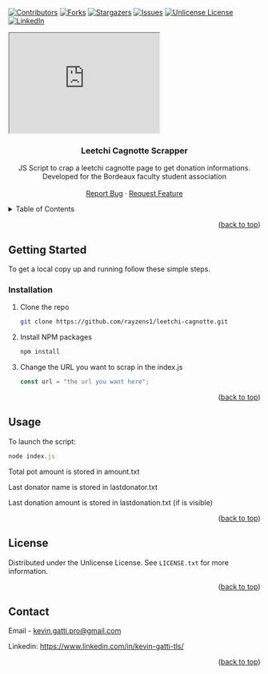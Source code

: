 <a id="readme-top"></a>



<!-- PROJECT SHIELDS -->
<!--
*** I'm using markdown "reference style" links for readability.
*** Reference links are enclosed in brackets [ ] instead of parentheses ( ).
*** See the bottom of this document for the declaration of the reference variables
*** for contributors-url, forks-url, etc. This is an optional, concise syntax you may use.
*** https://www.markdownguide.org/basic-syntax/#reference-style-links
-->
[![Contributors][contributors-shield]][contributors-url]
[![Forks][forks-shield]][forks-url]
[![Stargazers][stars-shield]][stars-url]
[![Issues][issues-shield]][issues-url]
[![Unlicense License][license-shield]][license-url]
[![LinkedIn][linkedin-shield]][linkedin-url]

<iframe
  id="inlineFrameExample"
  title="Inline Frame Example"
  width="300"
  height="200"
  src="https://www.openstreetmap.org/export/embed.html?bbox=-0.004017949104309083%2C51.47612752641776%2C0.00030577182769775396%2C51.478569861898606&amp;layer=mapnik">
</iframe>

<!-- PROJECT LOGO -->
<br />
<div align="center">

  <h3 align="center">Leetchi Cagnotte Scrapper</h3>

  <p align="center">
    JS Script to crap a leetchi cagnotte page to get donation informations.
    <br/>Developed for the Bordeaux faculty student association
    <br />
    <br />
    <a href="https://github.com/othneildrew/Best-README-Template/issues/new?labels=bug&template=bug-report---.md">Report Bug</a>
    &middot;
    <a href="https://github.com/othneildrew/Best-README-Template/issues/new?labels=enhancement&template=feature-request---.md">Request Feature</a>
  </p>
</div>



<!-- TABLE OF CONTENTS -->
<details>
  <summary>Table of Contents</summary>
  <ol>
    <li>
      <a href="#getting-started">Getting Started</a>
      <ul>
        <li><a href="#prerequisites">Prerequisites</a></li>
        <li><a href="#installation">Installation</a></li>
      </ul>
    </li>
    <li><a href="#usage">Usage</a></li>
    <li><a href="#license">License</a></li>
    <li><a href="#contact">Contact</a></li>
  </ol>
</details>

<p align="right">(<a href="#readme-top">back to top</a>)</p>

<!-- GETTING STARTED -->
## Getting Started

To get a local copy up and running follow these simple steps.

### Installation

1. Clone the repo
   ```sh
   git clone https://github.com/rayzens1/leetchi-cagnotte.git
   ```
2. Install NPM packages
   ```sh
   npm install
   ```
3. Change the URL you want to scrap in the index.js
   ```js
   const url = "the url you want here";
   ```

<p align="right">(<a href="#readme-top">back to top</a>)</p>



<!-- USAGE EXAMPLES -->
## Usage

To launch the script:
   ```js
   node index.js
   ```
Total pot amount is stored in amount.txt

Last donator name is stored in lastdonator.txt

Last donation amount is stored in lastdonation.txt (if is visible)

<p align="right">(<a href="#readme-top">back to top</a>)</p>

<!-- LICENSE -->
## License

Distributed under the Unlicense License. See `LICENSE.txt` for more information.

<p align="right">(<a href="#readme-top">back to top</a>)</p>

<!-- CONTACT -->
## Contact

Email - kevin.gatti.pro@gmail.com

Linkedin: https://www.linkedin.com/in/kevin-gatti-tls/

<p align="right">(<a href="#readme-top">back to top</a>)</p>


<!-- MARKDOWN LINKS & IMAGES -->
<!-- https://www.markdownguide.org/basic-syntax/#reference-style-links -->
[contributors-shield]: https://img.shields.io/github/contributors/rayzens1/leetchi-cagnotte.svg?style=for-the-badge
[contributors-url]: https://github.com/rayzens1/leetchi-cagnotte/graphs/contributors
[forks-shield]: https://img.shields.io/github/forks/rayzens1/leetchi-cagnotte.svg?style=for-the-badge
[forks-url]: https://github.com/rayzens1/leetchi-cagnotte/network/members
[stars-shield]: https://img.shields.io/github/stars/rayzens1/leetchi-cagnotte.svg?style=for-the-badge
[stars-url]: https://github.com/rayzens1/leetchi-cagnotte/stargazers
[issues-shield]: https://img.shields.io/github/issues/rayzens1/leetchi-cagnotte.svg?style=for-the-badge
[issues-url]: https://github.com/rayzens1/leetchi-cagnotte/issues
[license-shield]: https://img.shields.io/github/license/rayzens1/leetchi-cagnotte?style=for-the-badge
[license-url]: https://github.com/rayzens1/leetchi-cagnotte/blob/main/LICENSE.txt
[linkedin-shield]: https://img.shields.io/badge/-LinkedIn-black.svg?style=for-the-badge&logo=linkedin&colorB=555
[linkedin-url]: https://www.linkedin.com/in/kevin-gatti-tls/
[product-screenshot]: images/screenshot.png
